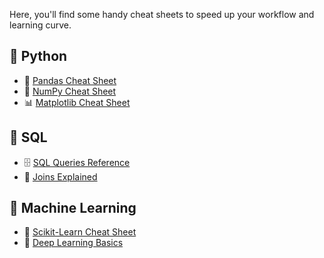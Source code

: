 Here, you'll find some handy cheat sheets to speed up your workflow and learning curve.

## 📌 Python
- 🐍 [Pandas Cheat Sheet](https://pandas.pydata.org/Pandas_Cheat_Sheet.pdf)
- 🔢 [NumPy Cheat Sheet](https://numpy.org/doc/stable/reference/general.html)
- 📊 [Matplotlib Cheat Sheet](https://matplotlib.org/stable/users/prev_whats_new/whats_new_3.4.0.html#cheat-sheet)

## 📌 SQL
- 🗄️ [SQL Queries Reference](https://www.sqlshack.com/sql-cheat-sheet/)
- 🔀 [Joins Explained](https://learnsql.com/blog/sql-join-types-cheat-sheet/)

## 📌 Machine Learning
- 🤖 [Scikit-Learn Cheat Sheet](https://scikit-learn.org/stable/tutorial/machine_learning_map/index.html)
- 🧠 [Deep Learning Basics](https://www.ibm.com/blog/deep-learning-cheat-sheet/)
